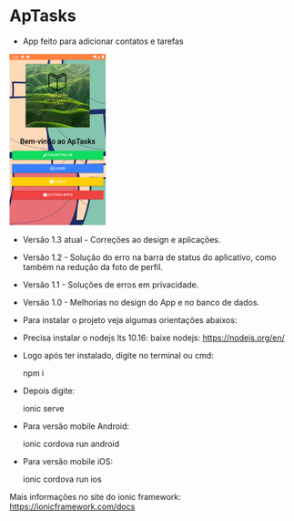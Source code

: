 # ApTasks
   
- App feito para adicionar contatos e tarefas

<div align='left'>
  <div>
    <img height='300px' width='auto' src='src/assets/imgs/Screenshot_1689438758.png'/>
  </div>
</div>

- Versão 1.3 atual - Correções ao design e aplicações.

- Versão 1.2 - Solução do erro na barra de status do aplicativo, 
como também na redução da foto de perfil.

- Versão 1.1 - Soluções de erros em privacidade.

- Versão 1.0 - Melhorias no design do App e no banco de dados.

* Para instalar o projeto veja algumas orientações abaixos:

 - Precisa instalar o nodejs lts 10.16:
    baixe nodejs: https://nodejs.org/en/

 - Logo após ter instalado, digite no terminal ou cmd:
    
    npm i 
    
 - Depois digite: 
   
   ionic serve

 - Para versão mobile Android: 
    
    ionic cordova run android 
    
 - Para versão mobile iOS:   
 
    ionic cordova run ios

Mais informações no site do ionic framework: 
    https://ionicframework.com/docs
    

